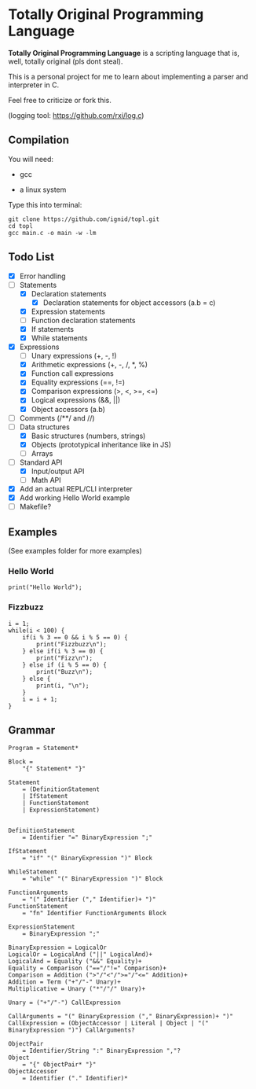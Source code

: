 # Totally Original Programming Language

**Totally Original Programming Language** is a scripting language that is, well, totally original (pls dont steal).

This is a personal project for me to learn about implementing a parser and interpreter in C.

Feel free to criticize or fork this.

(logging tool: https://github.com/rxi/log.c)

## Compilation

You will need:

* gcc

* a linux system

Type this into terminal:

```
git clone https://github.com/ignid/topl.git
cd topl
gcc main.c -o main -w -lm
```

## Todo List

- [x] Error handling
- [ ] Statements
	- [x] Declaration statements
		- [x] Declaration statements for object accessors (a.b = c)
	- [x] Expression statements
	- [ ] Function declaration statements
	- [x] If statements
	- [x] While statements
- [x] Expressions
	- [ ] Unary expressions (+, -, !)
	- [x] Arithmetic expressions (+, -, /, *, %)
	- [x] Function call expressions
	- [x] Equality expressions (==, !=)
	- [x] Comparison expressions (>, <, >=, <=)
	- [x] Logical expressions (&&, ||)
	- [x] Object accessors (a.b)
- [ ] Comments (/**/ and //)
- [ ] Data structures
	- [x] Basic structures (numbers, strings)
	- [x] Objects (prototypical inheritance like in JS)
	- [ ] Arrays
- [ ] Standard API
	- [x] Input/output API
	- [ ] Math API
- [x] Add an actual REPL/CLI interpreter
- [x] Add working Hello World example
- [ ] Makefile?

## Examples

(See examples folder for more examples)

### Hello World

```
print("Hello World");
```

### Fizzbuzz

```
i = 1;
while(i < 100) {
	if(i % 3 == 0 && i % 5 == 0) {
		print("Fizzbuzz\n");
	} else if(i % 3 == 0) {
		print("Fizz\n");
	} else if (i % 5 == 0) {
		print("Buzz\n");
	} else {
		print(i, "\n");
	}
	i = i + 1;
}
```

## Grammar

```
Program = Statement*

Block =
	"{" Statement* "}"

Statement
	= (DefinitionStatement
	| IfStatement
	| FunctionStatement
	| ExpressionStatement)
	

DefinitionStatement
	= Identifier "=" BinaryExpression ";"

IfStatement
	= "if" "(" BinaryExpression ")" Block

WhileStatement
	= "while" "(" BinaryExpression ")" Block

FunctionArguments
	= "(" Identifier ("," Identifier)+ ")"
FunctionStatement
	= "fn" Identifier FunctionArguments Block

ExpressionStatement
	= BinaryExpression ";"

BinaryExpression = LogicalOr
LogicalOr = LogicalAnd ("||" LogicalAnd)+
LogicalAnd = Equality ("&&" Equality)+
Equality = Comparison ("=="/"!=" Comparison)+
Comparison = Addition (">"/"<"/">="/"<=" Addition)+
Addition = Term ("+"/"-" Unary)+
Multiplicative = Unary ("*"/"/" Unary)+

Unary = ("+"/"-") CallExpression

CallArguments = "(" BinaryExpression ("," BinaryExpression)+ ")"
CallExpression = (ObjectAccessor | Literal | Object | "(" BinaryExpression ")") CallArguments?

ObjectPair
	= Identifier/String ":" BinaryExpression ","?
Object
	= "{" ObjectPair* "}"
ObjectAccessor
	= Identifier ("." Identifier)*

```